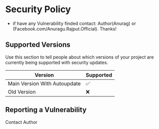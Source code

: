# Security Policy

+ if have any Vulnerability finded contact: Author(Anurag) or (Facebook.com/Anuragu.Rajput.Official). Thanks!

## Supported Versions

Use this section to tell people about which versions of your project are
currently being supported with security updates.

| Version | Supported          |
| ------- | ------------------ |
| Main Version With Autoupdate | :white_check_mark: |
| Old Version | :x:|

## Reporting a Vulnerability

Contact Author
